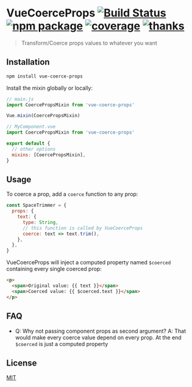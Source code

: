 # VueCoerceProps [![Build Status](https://img.shields.io/circleci/project/posva/vue-coerce-props/master.svg)](https://circleci.com/gh/posva/vue-coerce-props) [![npm package](https://img.shields.io/npm/v/vue-coerce-props.svg)](https://www.npmjs.com/package/vue-coerce-props) [![coverage](https://img.shields.io/codecov/c/github/posva/vue-coerce-props.svg)](https://codecov.io/github/posva/vue-coerce-props) [![thanks](https://img.shields.io/badge/thanks-%E2%99%A5-ff69b4.svg)](https://github.com/posva/thanks)

> Transform/Coerce props values to whatever you want

## Installation

```sh
npm install vue-coerce-props
```

Install the mixin globally or locally:

```js
// main.js
import CoercePropsMixin from 'vue-coerce-props'

Vue.mixin(CoercePropsMixin)
```

```js
// MyComponent.vue
import CoercePropsMixin from 'vue-coerce-props'

export default {
  // other options
  mixins: [CoercePropsMixin],
}
```

## Usage

To coerce a prop, add a `coerce` function to any prop:

```js
const SpaceTrimmer = {
  props: {
    text: {
      type: String,
      // this function is called by VueCoerceProps
      coerce: text => text.trim(),
    },
  },
}
```

VueCoerceProps will inject a computed property named `$coerced` containing every single coerced prop:

```html
<p>
  <span>Original value: {{ text }}</span>
  <span>Coerced value: {{ $coerced.text }}</span>
</p>
```

## FAQ

* Q: Why not passing component props as second argument?
  A: That would make every coerce value depend on every prop. At the end `$coerced` is just a computed property

## License

[MIT](http://opensource.org/licenses/MIT)
